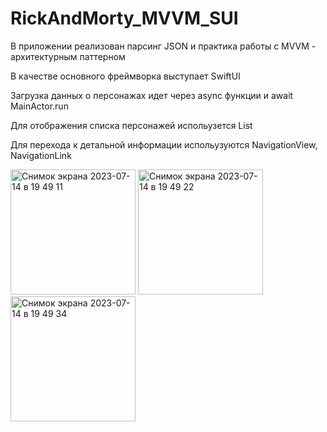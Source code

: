 # RickAndMorty_MVVM_SUI
В приложении реализован парсинг JSON и практика работы с MVVM - архитектурным паттерном


В качестве основного фреймворка выступает SwiftUI


Загрузка данных о персонажах идет через async функции и await MainActor.run

Для отображения списка персонажей испольузется List


Для перехода к детальной информации испольузуются NavigationView, NavigationLink

<img width="200" alt="Снимок экрана 2023-07-14 в 19 49 11" src="https://github.com/IgorJu/RickAndMorty_MVVM_SUI/assets/127942402/4b23018c-1900-4771-ac0d-06ea72fa95f1">
<img width="200" alt="Снимок экрана 2023-07-14 в 19 49 22" src="https://github.com/IgorJu/RickAndMorty_MVVM_SUI/assets/127942402/3490a7a6-f147-414d-9d9d-b94c099c289b">
<img width="200" alt="Снимок экрана 2023-07-14 в 19 49 34" src="https://github.com/IgorJu/RickAndMorty_MVVM_SUI/assets/127942402/4d6a2bd1-343d-49b4-8c27-544653719693">











